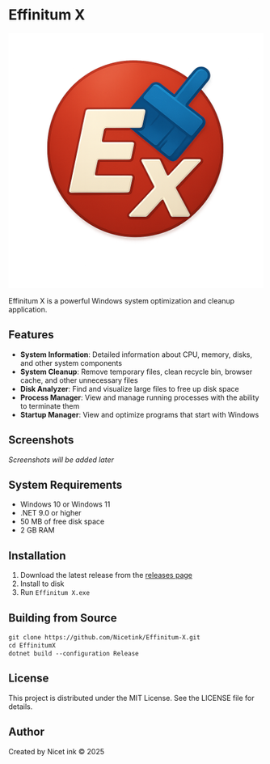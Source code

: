 # Effinitum X

![Effinitum X Logo](Resources/logo.png)

Effinitum X is a powerful Windows system optimization and cleanup application.

## Features

- **System Information**: Detailed information about CPU, memory, disks, and other system components
- **System Cleanup**: Remove temporary files, clean recycle bin, browser cache, and other unnecessary files
- **Disk Analyzer**: Find and visualize large files to free up disk space
- **Process Manager**: View and manage running processes with the ability to terminate them
- **Startup Manager**: View and optimize programs that start with Windows

## Screenshots

*Screenshots will be added later*

## System Requirements

- Windows 10 or Windows 11
- .NET 9.0 or higher
- 50 MB of free disk space
- 2 GB RAM

## Installation

1. Download the latest release from the [releases page](https://github.com/Nicetink/EffinitumX/releases)
2. Install to disk
3. Run `Effinitum X.exe`

## Building from Source

```
git clone https://github.com/Nicetink/Effinitum-X.git
cd EffinitumX
dotnet build --configuration Release
```

## License

This project is distributed under the MIT License. See the LICENSE file for details.

## Author

Created by Nicet ink © 2025 